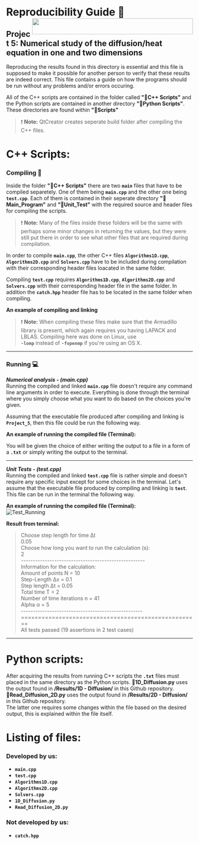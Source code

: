 # Reproducibility Guide :closed_book: <img align ="right" width="434" height="43" src="https://user-images.githubusercontent.com/54407312/68308291-e97ed600-00ac-11ea-829f-992cf0c9a1eb.gif">

## Project 5: Numerical study of the diffusion/heat equation in one and two dimensions

Reproducing the results found in this directory is essential and this file is supposed
to make it possible for another person to verify that these results are indeed correct.
This file contains a guide on how the programs should be run without any problems and/or errors occuring.

All of the C++ scripts are contained in the folder called **":file_folder:C++ Scripts"** and the Python scripts are contained in another directory **":file_folder:Python Scripts"**. These directories are found within  **":file_folder:Scripts"**

> :exclamation: **Note:** QtCreator creates seperate build folder after compiling the C++ files. 

# C++ Scripts:
### Compiling :link:

Inside the folder **":file_folder:C++ Scripts"** there are two **``main``** files that have to be compiled separetely. One of them being 
**``main.cpp``** and the other one being **``test.cpp``**. Each of them is contained in their seperate directory 
**":file_folder:Main_Program"** and **":file_folder:Unit_Test"** with the required source and header files for compiling the scripts.

> :exclamation: **Note:** Many of the files inside these folders will be the same with perhaps some minor changes in returning the
values, but they were still put there in order to see what other files that are required during compilation.

In order to compile **``main.cpp``**, the other C++ files **``Algorithms1D.cpp``**, **``Algorithms2D.cpp``** and **``Solvers.cpp``** have
to be included during compilation with their corresponding header files loacated in the same folder.

Compiling **``test.cpp``** requires **``Algorithms1D.cpp``**, **``Algorithms2D.cpp``** and **``Solvers.cpp``** with their corresponding 
header file in the same folder. In addition the **``catch.hpp``** header file has to be located in the same folder when compiling.

**An example of compiling and linking**

> :exclamation: **Note:** When compiling these files make sure that the Armadillo library is present, which again requires you 
having LAPACK and LBLAS. Compiling here was done on Linux, use <br/> **``-lomp``** instead of **``-fopenmp``** if you're using an OS X.

___

### Running :computer:   
***Numerical analysis - (main.cpp)***  
Running the compiled and linked **``main.cpp``** file doesn't require any command line arguments in order to execute. Everything is
done through the terminal where you simply choose what you want to do based on the choices you're given.  

Assuming that the executable file produced after compiling and linking is **``Project_5``**, then this file could be run the
following way.  

**An example of running the compiled file (Terminal):** 

You will be given the choice of either writing the output to a file in a form of a **``.txt``** or simply writing the 
output to the terminal.

___

***Unit Tests - (test.cpp)***  
Running the compiled and linked **``test.cpp``** file is rather simple and doesn't require any specific input except for some choices
in the terminal. Let's assume that the executable file produced by compiling and linking is **``test``**. This file can be run in the 
terminal the following way.

**An example of running the compiled file (Terminal):**  
![Test_Running](https://user-images.githubusercontent.com/54407312/67162027-91339e80-f360-11e9-948c-8c99f60bb6ee.png)

**Result from terminal:**  
> Choose step length for time Δt  
> 0.05  
> Choose how long you want to run the calculation (s):  
> 2  
> \----------------------------------------------------  
> Information for the calculation:  
> Amount of points N = 10  
> Step-Length Δx = 0.1  
> Step length Δt = 0.05  
> Total time T = 2  
> Number of time iterations n = 41  
> Alpha α = 5  
> \---------------------------------------------------  
> \====================================================  
> All tests passed (19 assertions in 2 test cases)

___

# Python scripts:  
After acquiring the results from running C++ scripts the **``.txt``**  files must placed in the same directory as the Python scripts. 
**:page_facing_up:1D_Diffusion.py** uses the output found in **/Results/1D - Diffusion/** in this Github repository.<br/> 
**:page_facing_up:Read_Diffusion_2D.py** uses the output found in **/Results/2D - Diffusion/** in this Github repository.<br/> 
The latter one requires some changes within the file based on the desired output, this is explained within the file itself.

# Listing of files: 
### Developed by us:
* **``main.cpp``**
* **``test.cpp``**
* **``Algorithms1D.cpp``**
* **``Algorithms2D.cpp``**
* **``Solvers.cpp``**
* **``1D_Diffusion.py``**
* **``Read_Diffusion_2D.py``**

### Not developed by us:
* **``catch.hpp``**
